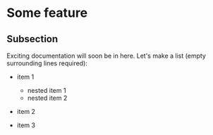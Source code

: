 # Some feature

## Subsection

Exciting documentation will soon be in here.
Let's make a list (empty surrounding lines required):

- item 1

  - nested item 1
  - nested item 2

- item 2
- item 3
